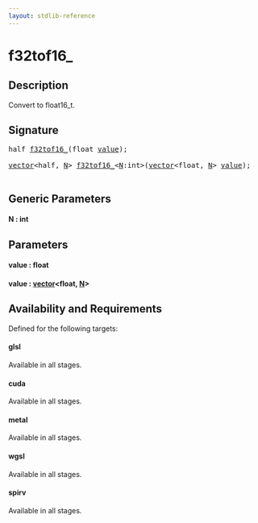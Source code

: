 ```yaml
---
layout: stdlib-reference
---
```


# f32tof16\_

## Description

Convert to float16_t.




## Signature 

<pre>
<span class="code_keyword">half</span> <a href="f32tof16_.html">f32tof16_</a>(<span class="code_keyword">float</span> <a href="f32tof16_.html#decl-value" class="code_param">value</a>);

<a href="../types/vector/index.html" class="code_type">vector</a>&lt;<span class="code_keyword">half</span>, <a href="f32tof16_.html#decl-N" class="code_var">N</a>&gt; <a href="f32tof16_.html">f32tof16_</a>&lt;<a href="f32tof16_.html#decl-N" class="code_var">N</a>:<span class="code_keyword">int</span>&gt;(<a href="../types/vector/index.html" class="code_type">vector</a>&lt;<span class="code_keyword">float</span>, <a href="f32tof16_.html#decl-N" class="code_var">N</a>&gt; <a href="f32tof16_.html#decl-value" class="code_param">value</a>);

</pre>

## Generic Parameters

####  <a id="decl-N"></a>N  : int

## Parameters

####  <a id="decl-value"></a>value  : float
####  <a id="decl-value"></a>value  : [vector](../types/vector/index)\<float, [N](../types/vector/index#decl-N)\>

## Availability and Requirements

Defined for the following targets:

#### glsl
Available in all stages.

#### cuda
Available in all stages.

#### metal
Available in all stages.

#### wgsl
Available in all stages.

#### spirv
Available in all stages.



